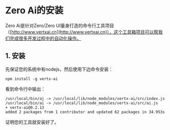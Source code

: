 # Zero Ai的安装

Zero Ai是针对Zero/Zero UI量身打造的命令行工具项目（[http://www.vertxai.cn](http://www.vertxai.cn)），这个工具箱项目可以帮我们完成很多开发过程中的自动化操作。

## 1. 安装

先保证您的系统中有nodejs，然后使用下边命令安装：

```shell
npm install -g vertx-ai
```

看到命令行中输出：

```
/usr/local/bin/aj -> /usr/local/lib/node_modules/vertx-ai/src/index.js
/usr/local/bin/ai -> /usr/local/lib/node_modules/vertx-ai/src/ai.js
+ vertx-ai@0.2.13
added 2 packages from 1 contributor and updated 62 packages in 34.953s
```

证明您的工具就安装好了。

